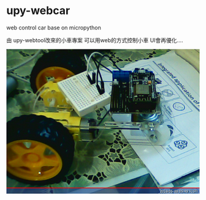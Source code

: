 # upy-webcar
web control car base on micropython

由 upy-webtool改來的小車專案
可以用web的方式控制小車
UI會再優化....

![car picture](./car.jpg)
